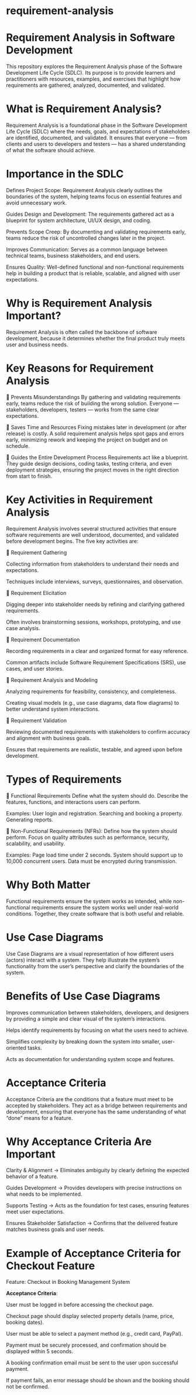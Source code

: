 # requirement-analysis
# Requirement Analysis in Software Development
 This repository explores the Requirement Analysis phase of the Software Development Life Cycle (SDLC). Its purpose is to provide learners and practitioners with resources, examples, and exercises that highlight how requirements are gathered, analyzed, documented, and validated.

 # What is Requirement Analysis?
 Requirement Analysis is a foundational phase in the Software Development Life Cycle (SDLC) where the needs, goals, and expectations of stakeholders are identified, documented, and validated. It ensures that everyone — from clients and users to developers and testers — has a shared understanding of what the software should achieve.

 # Importance in the SDLC
  Defines Project Scope: Requirement Analysis clearly outlines the boundaries of the system, helping teams focus on essential features and avoid unnecessary work.

Guides Design and Development: The requirements gathered act as a blueprint for system architecture, UI/UX design, and coding.

Prevents Scope Creep: By documenting and validating requirements early, teams reduce the risk of uncontrolled changes later in the project.

Improves Communication: Serves as a common language between technical teams, business stakeholders, and end users.

Ensures Quality: Well-defined functional and non-functional requirements help in building a product that is reliable, scalable, and aligned with user expectations.

# Why is Requirement Analysis Important?
 Requirement Analysis is often called the backbone of software development, because it determines whether the final product truly meets user and business needs.

 # Key Reasons for Requirement Analysis
 🔹  Prevents Misunderstandings
By gathering and validating requirements early, teams reduce the risk of building the wrong solution. Everyone — stakeholders, developers, testers — works from the same clear expectations.

🔹 Saves Time and Resources 
Fixing mistakes later in development (or after release) is costly. A solid requirement analysis helps spot gaps and errors early, minimizing rework and keeping the project on budget and on schedule.

🔹 Guides the Entire Development Process
Requirements act like a blueprint. They guide design decisions, coding tasks, testing criteria, and even deployment strategies, ensuring the project moves in the right direction from start to finish.


# Key Activities in Requirement Analysis

Requirement Analysis involves several structured activities that ensure software requirements are well understood, documented, and validated before development begins. The five key activities are: 

 🔹 Requirement Gathering

 Collecting information from stakeholders to understand their needs and expectations.

Techniques include interviews, surveys, questionnaires, and observation.

🔹 Requirement Elicitation

Digging deeper into stakeholder needs by refining and clarifying gathered requirements.

Often involves brainstorming sessions, workshops, prototyping, and use case analysis.

🔹 Requirement Documentation

Recording requirements in a clear and organized format for easy reference.

Common artifacts include Software Requirement Specifications (SRS), use cases, and user stories.

🔹 Requirement Analysis and Modeling

Analyzing requirements for feasibility, consistency, and completeness.

Creating visual models (e.g., use case diagrams, data flow diagrams) to better understand system interactions.

🔹 Requirement Validation

Reviewing documented requirements with stakeholders to confirm accuracy and alignment with business goals.

Ensures that requirements are realistic, testable, and agreed upon before development.


# Types of Requirements
🔹 Functional Requirements
Define what the system should do.
Describe the features, functions, and interactions users can perform.

Examples: User login and registration. Searching and booking a property. Generating reports.

🔹 Non-Functional Requirements (NFRs):
Define how the system should perform.
Focus on quality attributes such as performance, security, scalability, and usability.

Examples: Page load time under 2 seconds. 
System should support up to 10,000 concurrent users.
Data must be encrypted during transmission.

# Why Both Matter

Functional requirements ensure the system works as intended, while non-functional requirements ensure the system works well under real-world conditions. Together, they create software that is both useful and reliable.

# Use Case Diagrams
Use Case Diagrams are a visual representation of how different users (actors) interact with a system. They help illustrate the system’s functionality from the user’s perspective and clarify the boundaries of the system.

# Benefits of Use Case Diagrams

Improves communication between stakeholders, developers, and designers by providing a simple and clear visual of the system’s interactions.

Helps identify requirements by focusing on what the users need to achieve.

Simplifies complexity by breaking down the system into smaller, user-oriented tasks.

Acts as documentation for understanding system scope and features.


# Acceptance Criteria 
Acceptance Criteria are the conditions that a feature must meet to be accepted by stakeholders. They act as a bridge between requirements and development, ensuring that everyone has the same understanding of what “done” means for a feature.

# Why Acceptance Criteria Are Important

Clarity & Alignment → Eliminates ambiguity by clearly defining the expected behavior of a feature.

Guides Development → Provides developers with precise instructions on what needs to be implemented.

Supports Testing → Acts as the foundation for test cases, ensuring features meet user expectations.

Ensures Stakeholder Satisfaction → Confirms that the delivered feature matches business goals and user needs. 


# Example of Acceptance Criteria for Checkout Feature

Feature: Checkout in Booking Management System

**Acceptance Criteria**:

User must be logged in before accessing the checkout page.

Checkout page should display selected property details (name, price, booking dates).

User must be able to select a payment method (e.g., credit card, PayPal).

Payment must be securely processed, and confirmation should be displayed within 5 seconds.

A booking confirmation email must be sent to the user upon successful payment.

If payment fails, an error message should be shown and the booking should not be confirmed.





















